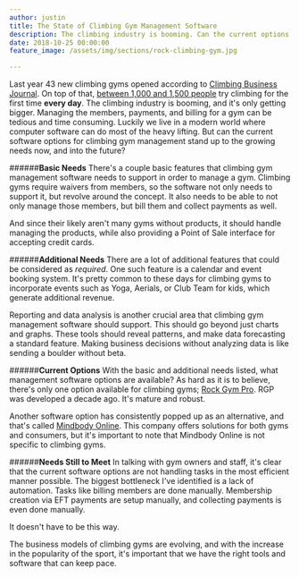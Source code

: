 ```yaml
---
author: justin
title: The State of Climbing Gym Management Software
description: The climbing industry is booming. Can the current options for gym management software keep pace?
date: 2018-10-25 00:00:00
feature_image: /assets/img/sections/rock-climbing-gym.jpg

---
```


Last year 43 new climbing gyms opened according to [Climbing Business Journal](http://www.climbingbusinessjournal.com/gyms-and-trends-of-2017/). On top of that, [between 1,000 and 1,500 people](https://www.climbing.com/people/the-mentorship-gap-what-climbing-gyms-cant-teach-you/) try climbing for the first time **every day**. The climbing industry is booming, and it's only getting bigger. Managing the members, payments, and billing for a gym can be tedious and time consuming. Luckily we live in a modern world where computer software can do most of the heavy lifting. But can the current software options for climbing gym management stand up to the growing needs now, and into the future?

######**Basic Needs**
There's a couple basic features that climbing gym management software needs to support in order to manage a gym. Climbing gyms require waivers from members, so the software not only needs to support it, but revolve around the concept. It also needs to be able to not only manage those members, but bill them and collect payments as well.

And since their likely aren't many gyms without products, it should handle managing the products, while also providing a Point of Sale interface for accepting credit cards.

######**Additional Needs**
There are a lot of additional features that could be considered as *required*. One such feature is a calendar and event booking system. It's pretty common to these days for climbing gyms to incorporate events such as Yoga, Aerials, or Club Team for kids, which generate additional revenue.

Reporting and data analysis is another crucial area that climbing gym management software should support. This should go beyond just charts and graphs. These tools should reveal patterns, and make data forecasting a standard feature. Making business decisions without analyzing data is like sending a boulder without beta.

######**Current Options**
With the basic and additional needs listed, what management software options are available? As hard as it is to believe, there's only one option available for climbing gyms; [Rock Gym Pro](https://www.rockgympro.com/). RGP was developed a decade ago. It's mature and robust.

Another software option has consistently popped up as an alternative, and that's called [Mindbody Online](https://mindbodyonline.com). This company offers solutions for both gyms and consumers, but it's important to note that Mindbody Online is not specific to climbing gyms.

######**Needs Still to Meet**
In talking with gym owners and staff, it's clear that the current software options are not handling tasks in the most efficient manner possible. The biggest bottleneck I've identified is a lack of automation. Tasks like billing members are done manually. Membership creation via EFT payments are setup manually, and collecting payments is even done manually.

It doesn't have to be this way.

The business models of climbing gyms are evolving, and with the increase in the popularity of the sport, it's important that we have the right tools and software that can keep pace.